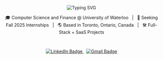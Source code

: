<p align="center">
  <img align="center" src="https://readme-typing-svg.demolab.com?font=Fira+Code&weight=600&size=24&pause=1000&repeat=true&center=true&vCenter=true&width=500&lines=Software+Developer;Aspiring+Entrepreneur" alt="Typing SVG" />
</p>

<p align="center">
  🎓 Computer Science and Finance @ University of Waterloo &nbsp;&nbsp;|&nbsp;&nbsp;
  🚀 Seeking Fall 2025 Internships &nbsp;&nbsp;|&nbsp;&nbsp;
  🌎 Based in Toronto, Ontario, Canada &nbsp;&nbsp;|&nbsp;&nbsp;
  🛠️ Full-Stack + SaaS Projects
</p>

<br/>

<p align="center">
  <a href="https://www.linkedin.com/in/aaditshahh/">
    <img src="https://img.shields.io/badge/-LinkedIn-0A66C2?style=for-the-badge&logo=linkedin&logoColor=white" alt="LinkedIn Badge"/>
  </a>
  &nbsp;
  <a href="mailto:aadit12590@gmail.com">
    <img src="https://img.shields.io/badge/-Email-D14836?style=for-the-badge&logo=gmail&logoColor=white" alt="Gmail Badge"/>
  </a>
</p>
